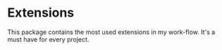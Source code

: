 # Extensions

This package contains the most used extensions in my work-flow.
It's a must have for every project.
